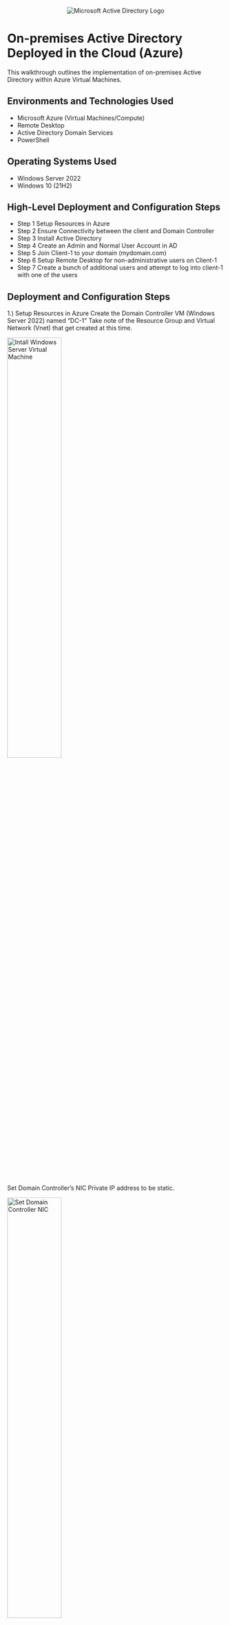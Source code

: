 
<p align="center">
<img src="https://i.imgur.com/pU5A58S.png" alt="Microsoft Active Directory Logo"/>
</p>

<h1>On-premises Active Directory Deployed in the Cloud (Azure)</h1>
This walkthrough outlines the implementation of on-premises Active Directory within Azure Virtual Machines.<br />



<h2>Environments and Technologies Used</h2>

- Microsoft Azure (Virtual Machines/Compute)
- Remote Desktop
- Active Directory Domain Services
- PowerShell

<h2>Operating Systems Used </h2>

- Windows Server 2022
- Windows 10 (21H2)

<h2>High-Level Deployment and Configuration Steps</h2>

- Step 1 Setup Resources in Azure
- Step 2 Ensure Connectivity between the client and Domain Controller
- Step 3 Install Active Directory
- Step 4 Create an Admin and Normal User Account in AD
- Step 5 Join Client-1 to your domain (mydomain.com)
- Step 6 Setup Remote Desktop for non-administrative users on Client-1
- Step 7 Create a bunch of additional users and attempt to log into client-1 with one of the users

<h2>Deployment and Configuration Steps</h2>

<p>

</p>
<p>
 1.) Setup Resources in Azure
Create the Domain Controller VM (Windows Server 2022) named “DC-1”
Take note of the Resource Group and Virtual Network (Vnet) that get created at this time.
 <p>
<img src="https://i.imgur.com/5GZ2did.png" height="50%" width="50%" alt="Intall Windows Server Virtual Machine"/>
<br />
<p>
Set Domain Controller’s NIC Private IP address to be static. 
<p>
<img src="https://i.imgur.com/pEatsVd.png" height="50%" width="50%" alt="Set Domain Controller NIC"/>
</p>

<br />
Create the Client VM (Windows 10) named “Client-1”. Use the same Resource Group and Vnet that was created in Step 1.a 
Ensure that both VMs are in the same Vnet (you can check the topology with Network Watcher
<p>
<img src="https://i.imgur.com/w2DaBHa.png" height="50%" width="50%" alt="Diagram"/>
</p>
<p>
</p>
<br /><img src="https://i.imgur.com/XUhBNe0.png" height="50%" width="50%" alt="Set Domain Controller NIC"/>
Ensure Connectivity between the client and Domain Controller
Login to Client-1 with Remote Desktop and ping DC-1’s private IP address with ping -t <ip address> (perpetual ping)
 <p>
<img src="https://i.imgur.com/JRwMqHb.png" height="50%" width="50%" alt="Ping Domain Controller"/>

</p>
<br />
<img src="https://i.imgur.com/4tanhzu.png" height="50%" width="50%" alt="Enable ICMPv4"/>
</p>
<br />
<h1>Login to the Domain Controller and enable ICMPv4 in on the local windows Firewall
Check back at Client-1 to see the ping succeed
</p>
<br />
<img src="https://i.imgur.com/8OU2aab.png" height="50%" width="50%" alt="Install AD Domain Services"/>
<h1>Install Active Directory
Login to DC-1 and install Active Directory Domain Services
</p>
<br />
<img src="https://i.imgur.com/Bzf7MHy.png" height="50%" width="50%" alt="Configure Domain Controller"/>
<h1>Configure domain controller
Promote as a DC: Setup a new forest as mydomain.com (can be anything, just remember what it is)
Restart and then log back into DC-1 as user: mydomain.com\labuser (important to use the fully qualified domain name)
</p>
<br />
<img src="https://i.imgur.com/qVemn3m.png" height="50%" width="50%" alt="Create an Admin and User Account in AD"/>
<img src="https://i.imgur.com/faUm5ZC.png" height="50%" width="50%" alt="Create organizational unit"/>
</p>
Create an Admin and Normal User Account in AD
In Active Directory Users and Computers (ADUC), create an Organizational Unit (OU) called “_EMPLOYEES”
</p> 
<img src="https://i.imgur.com/bKrpaFQ.png" height="50%" width="50%" alt="Create User"/>

Create user, Jane_Admin
</p> 
<img src="https://i.imgur.com/IET78Do.png" height="50%" width="50%" alt="Add User to Group"/>

Add user Jane_Admin to ADIMINS user group
</p>
Login to DC-1 as jane_admin
</p>
<img src="https://i.imgur.com/LgaoPEM.png" height="50%" width="50%" alt="Join Client-1 to domain"/>

Join Client-1 to your domain (mydomain.com)
<img src="https://i.imgur.com/4RAwMbg.png" height="50%" width="50%" alt="Set Client DNS to private IP"/>
 </p>
From the Azure Portal, set Client-1’s DNS settings to the DC’s Private IP address
</p>
From the Azure Portal, restart Client-1
Login to Client-1 (Remote Desktop) as the original local admin (labuser) and join it to the domain (computer will restart)
</p> 
<img src="https://i.imgur.com/XiO7kXc.png" height="50%" width="50%" alt="join Client-1 to domain"/>
</p> 
From the Azure Portal, restart Client-1
Login to Client-1 (Remote Desktop) as the original local admin (labuser) and join it to the domain (computer will restart)
<img src="https://i.imgur.com/p5723Ei.png" height="50%" width="50%" alt="Enable domain users to use RDP"/>
</p> 
Enable domain users to use remote desktop
</p> 
<img src="https://i.imgur.com/Hz3rpDj.png" height="50%" width="50%" alt="Verify Client-1 shows up in AD Users and Computers"/>

Login to the Domain Controller (Remote Desktop) and verify Client-1 shows up in Active Directory Users and Computers (ADUC) inside the “Computers” container on the root of the domain
</p> 
<img src="https://i.imgur.com/6UKEUYG.png" height="50%" width="50%" alt="Create additional users"/>
</p> 
Create a bunch of additional users and attempt to log into client-1 with one of the users
Login to DC-1 as jane_admin
Open PowerShell_ise as an administrator
Create a new File and paste the contents of the script into it (https://github.com/joshmadakor1/AD_PS/blob/master/Generate-Names-Create-Users.ps1)
<img src="https://i.imgur.com/z19cEag.png" height="50%" width="50%" alt="Observe additional users"/>
</p> 
Run the script and observe the accounts being created
<img src="https://i.imgur.com/bvXvtLq.png" height="50%" width="50%" alt="log into client-1 with new user created"/>
</p> 
Log into Client-1 with one of the accounts (take note of the password in the script)
</p>
Finished

